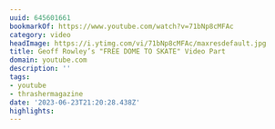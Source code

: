 ```yaml
---
uuid: 645601661
bookmarkOf: https://www.youtube.com/watch?v=71bNp8cMFAc
category: video
headImage: https://i.ytimg.com/vi/71bNp8cMFAc/maxresdefault.jpg
title: Geoff Rowley’s "FREE DOME TO SKATE" Video Part
domain: youtube.com
description: ''
tags:
- youtube
- thrashermagazine
date: '2023-06-23T21:20:28.438Z'
highlights:
---
```



